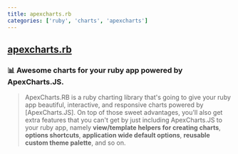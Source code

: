 ```yaml
---
title: apexcharts.rb
categories: ['ruby', 'charts', 'apexcharts']
---
```

## [apexcharts.rb](https://github.com/styd/apexcharts.rb)

### :bar_chart: Awesome charts for your ruby app powered by ApexCharts.JS.


> ApexCharts.RB is a ruby charting library that's going to give your ruby app beautiful,
> interactive, and responsive charts powered by [ApexCharts.JS]. On top of those sweet
> advantages, you'll also get extra features that you can't get by just including ApexCharts.JS
> to your ruby app, namely **view/template helpers for creating charts**, **options shortcuts**,
> **application wide default options**, **reusable custom theme palette**, and so on.

